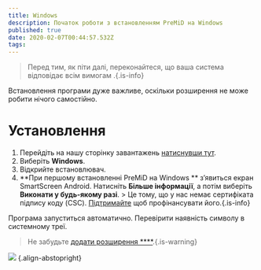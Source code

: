 ```yaml
---
title: Windows
description: Початок роботи з встановленням PreMiD на Windows
published: true
date: 2020-02-07Т00:44:57.532Z
tags:
---
```


> Перед тим, як піти далі, переконайтеся, що ваша система відповідає всім вимогам [](/install/requirements).{.is-info}

Встановлення програми дуже важливе, оскільки розширення не може робити нічого самостійно.

# Установлення
1. Перейдіть на нашу сторінку завантажень [натиснувши тут](https://premid.app/downloads).
2. Виберіть **Windows**.
3. Відкрийте встановлювач.
4. **При першому встановленні PreMiD на Windows ** з’явиться екран SmartScreen Android. Натисніть **Більше інформації**, а потім виберіть **Виконати у будь-якому разі**. > Це тому, що у нас немає сертифіката підпису коду (CSC). [Підтримайте](https://www.patreon.com/Timeraa) щоб профінансувати його.{.is-info}

Програма запуститься автоматично. Перевірити наявність символу в системному треї.

> Не забудьте [додати розширення ****](/install).{.is-warning}

![](https://a.icons8.com/djxbtnYm/GBjHDS/svg.svg) {.align-abstopright}
